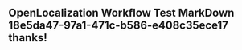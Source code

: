 <properties
ms.topic="hero-topic"
ms.test1="hero-topic"
ms.test2="test"/>

## OpenLocalization Workflow Test MarkDown 18e5da47-97a1-471c-b586-e408c35ece17 thanks!
